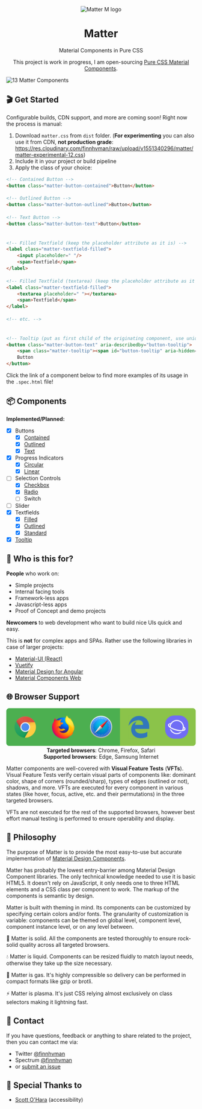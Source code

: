 <p align="center">
  <img src="./docs/m.svg" alt="Matter M logo" width="90" height="90">
</p>

<h1 align="center">Matter</h1>

<p align="center">Material Components in Pure CSS</p>

<p align="center">This project is work in progress, I am open-sourcing <a href="https://codepen.io/finnhvman/full/zMKagM">Pure CSS Material Components</a>.</p>

![13 Matter Components](./docs/hero.png)

## 🎬 Get Started

Configurable builds, CDN support, and more are coming soon! Right now the process is manual:

1. Download `matter.css` from `dist` folder. (**For experimenting** you can also use it from CDN, **not production grade**: https://res.cloudinary.com/finnhvman/raw/upload/v1551340296/matter/matter-experimental-12.css)
2. Include it in your project or build pipeline
3. Apply the class of your choice:
```html
<!-- Contained Button -->
<button class="matter-button-contained">Button</button>

<!-- Outlined Button -->
<button class="matter-button-outlined">Button</button>

<!-- Text Button -->
<button class="matter-button-text">Button</button>


<!-- Filled Textfield (keep the placeholder attribute as it is) -->
<label class="matter-textfield-filled">
    <input placeholder=" "/>
    <span>Textfield</span>
</label>

<!-- Filled Textfield (textarea) (keep the placeholder attribute as it is) -->
<label class="matter-textfield-filled">
    <textarea placeholder=" "></textarea>
    <span>Textfield</span>
</label>

<!-- etc. -->


<!-- Tooltip (put as first child of the originating component, use unique id on inner span of tooltip and the same id for aria-describedby on the originating component) -->
<button class="matter-button-text" aria-describedby="button-tooltip">
    <span class="matter-tooltip"><span id="button-tooltip" aria-hidden="true">Tooltip</span></span>
    Button
</button>
```

Click the link of a component below to find more examples of its usage in the `.spec.html` file!

## 📦 Components

**Implemented/Planned:**
- [x] Buttons
  - [x] [Contained](./src/components/buttons/contained)
  - [x] [Outlined](./src/components/buttons/outlined)
  - [x] [Text](./src/components/buttons/text)
- [x] Progress Indicators
  - [x] [Circular](./src/components/progress/circular)
  - [x] [Linear](./src/components/progress/linear)
- [ ] Selection Controls
  - [x] [Checkbox](./src/components/selection/checkbox)
  - [x] [Radio](./src/components/selection/radio)
  - [ ] Switch
- [ ] Slider
- [x] Textfields
  - [x] [Filled](./src/components/textfields/filled)
  - [x] [Outlined](./src/components/textfields/outlined)
  - [x] [Standard](./src/components/textfields/standard)
- [x] [Tooltip](./src/components/tooltips)

## 👋 Who is this for?

**People** who work on:

* Simple projects
* Internal facing tools
* Framework-less apps
* Javascript-less apps
* Proof of Concept and demo projects

**Newcomers** to web development who want to build nice UIs quick and easy. 

This is **not** for complex apps and SPAs. Rather use the following libraries in case of larger projects: 
* [Material-UI (React)](https://github.com/mui-org/material-ui)
* [Vuetify](https://github.com/vuetifyjs/vuetify)
* [Material Design for Angular](https://github.com/angular/material2)
* [Material Components Web](https://github.com/material-components/material-components-web)

## 🌐 Browser Support

<p align="center">
  <img src="./docs/browsers.png" alt="Chrome, Firefox, Safari, Edge, Samsung Internet" width="520"><br/>
  <b>Targeted browsers</b>: Chrome, Firefox, Safari<br/>
  <b>Supported browsers</b>: Edge, Samsung Internet
</p>

Matter components are well-covered with **Visual Feature Tests** (**VFTs**). Visual Feature Tests verify certain visual parts of components like: dominant color, shape of corners (rounded/sharp), types of edges (outlined or not), shadows, and more. VFTs are executed for every component in various states (like hover, focus, active, etc. and their permutations) in the three targeted browsers.

VFTs are not executed for the rest of the supported browsers, however best effort manual testing is performed to ensure operability and display.

## 🤔 Philosophy

The purpose of Matter is to provide the most easy-to-use but accurate implementation of [Material Design Components](https://material.io/design/guidelines-overview/).  

Matter has probably the lowest entry-barrier among Material Design Component libraries. The only technical knowledge needed to use it is basic HTML5. It doesn't rely on JavaScript, it only needs one to three HTML elements and a CSS class per component to work. The markup of the components is semantic by design.

Matter is built with theming in mind. Its components can be customized by specifying certain colors and/or fonts. The granularity of customization is variable: components can be themed on global level, component level, component instance level, or on any level between.

💎 Matter is solid. All the components are tested thoroughly to ensure rock-solid quality across all targeted browsers.

💧 Matter is liquid. Components can be resized fluidly to match layout needs, otherwise they take up the size necessary.

🎈 Matter is gas. It's highly compressible so delivery can be performed in compact formats like gzip or brotli.
  
⚡️ Matter is plasma. It's just CSS relying almost exclusively on class selectors making it lightning fast.

## 💬 Contact

If you have questions, feedback or anything to share related to the project, then you can contact me via:
* Twitter [@finnhvman](https://twitter.com/finnhvman)
* Spectrum [@finnhvman](https://spectrum.chat/users/finnhvman)
* or [submit an issue](https://github.com/finnhvman/matter/issues)

## 🙏 Special Thanks to

* [Scott O'Hara](https://twitter.com/scottohara) (accessibility)
